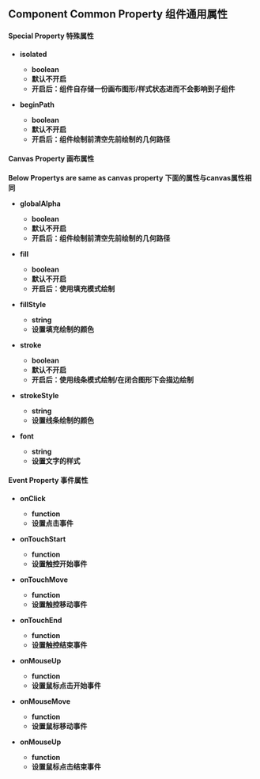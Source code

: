 ## Component Common Property 组件通用属性

#### Special Property 特殊属性

- **isolated**
  - **boolean**
  - **默认不开启**
  - **开启后：组件自存储一份画布图形/样式状态进而不会影响到子组件**

- **beginPath**
  - **boolean**
  - **默认不开启**
  - **开启后：组件绘制前清空先前绘制的几何路径**

#### Canvas Property 画布属性

**Below Propertys are same as canvas property**
**下面的属性与canvas属性相同**

- **globalAlpha**
  - **boolean**
  - **默认不开启**
  - **开启后：组件绘制前清空先前绘制的几何路径**

- **fill**
  - **boolean**
  - **默认不开启**
  - **开启后：使用填充模式绘制**

- **fillStyle**
  - **string**
  - **设置填充绘制的颜色**

- **stroke**
  - **boolean**
  - **默认不开启**
  - **开启后：使用线条模式绘制/在闭合图形下会描边绘制**

- **strokeStyle**
  - **string**
  - **设置线条绘制的颜色**

- **font**
  - **string**
  - **设置文字的样式**

#### Event Property 事件属性

- **onClick**
  - **function**
  - **设置点击事件**

- **onTouchStart**
  - **function**
  - **设置触控开始事件**

- **onTouchMove**
  - **function**
  - **设置触控移动事件**

- **onTouchEnd**
  - **function**
  - **设置触控结束事件**

- **onMouseUp**
  - **function**
  - **设置鼠标点击开始事件**

- **onMouseMove**
  - **function**
  - **设置鼠标移动事件**

- **onMouseUp**
  - **function**
  - **设置鼠标点击结束事件**

